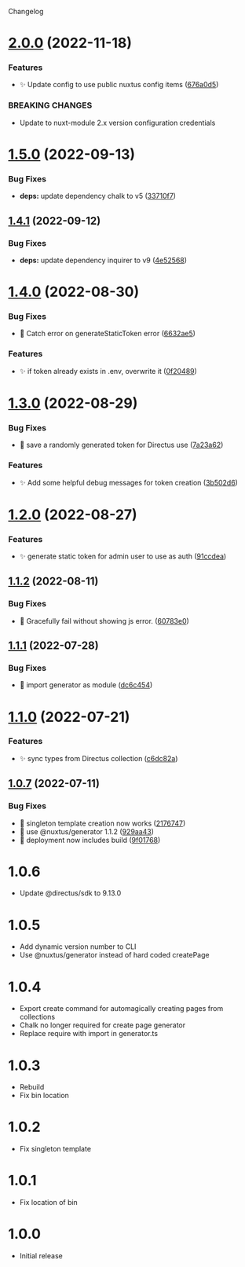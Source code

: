 Changelog

# [2.0.0](https://github.com/nuxtus/cli/compare/v1.5.0...v2.0.0) (2022-11-18)


### Features

* :sparkles: Update config to use public nuxtus config items ([676a0d5](https://github.com/nuxtus/cli/commit/676a0d59b58ed39b324e8b529b4b160b212ad972))


### BREAKING CHANGES

* Update to nuxt-module 2.x version configuration credentials

# [1.5.0](https://github.com/nuxtus/cli/compare/v1.4.1...v1.5.0) (2022-09-13)


### Bug Fixes

* **deps:** update dependency chalk to v5 ([33710f7](https://github.com/nuxtus/cli/commit/33710f735b310794d4e6b33034848ceeeb48cc65))

## [1.4.1](https://github.com/nuxtus/cli/compare/v1.4.0...v1.4.1) (2022-09-12)


### Bug Fixes

* **deps:** update dependency inquirer to v9 ([4e52568](https://github.com/nuxtus/cli/commit/4e525687015d43d32b2eb1fd78e0a17b9af27d4d))

# [1.4.0](https://github.com/nuxtus/cli/compare/v1.3.0...v1.4.0) (2022-08-30)


### Bug Fixes

* :bug: Catch error on generateStaticToken error ([6632ae5](https://github.com/nuxtus/cli/commit/6632ae5815366af83e0252afd7cdb6a169c4e27d))


### Features

* :sparkles: if token already exists in .env, overwrite it ([0f20489](https://github.com/nuxtus/cli/commit/0f204895dfa9b26e3b6fc731145e76da190ac85a))

# [1.3.0](https://github.com/nuxtus/cli/compare/v1.2.0...v1.3.0) (2022-08-29)


### Bug Fixes

* :bug: save a randomly generated token for Directus use ([7a23a62](https://github.com/nuxtus/cli/commit/7a23a62928a544cf2242f0952f9906ad185ab026))


### Features

* :sparkles: Add some helpful debug messages for token creation ([3b502d6](https://github.com/nuxtus/cli/commit/3b502d66ea76350706e518b28fa71e33a74924c5))

# [1.2.0](https://github.com/nuxtus/cli/compare/v1.1.2...v1.2.0) (2022-08-27)


### Features

* :sparkles: generate static token for admin user to use as auth ([91ccdea](https://github.com/nuxtus/cli/commit/91ccdeaec537587cc8219e5bccf56c60eeb4191d))

## [1.1.2](https://github.com/nuxtus/cli/compare/v1.1.1...v1.1.2) (2022-08-11)


### Bug Fixes

* :bug: Gracefully fail without showing js error. ([60783e0](https://github.com/nuxtus/cli/commit/60783e001194693dc303d94b1ce2c0af6f967780))

## [1.1.1](https://github.com/nuxtus/cli/compare/v1.1.0...v1.1.1) (2022-07-28)


### Bug Fixes

* :bug: import generator as module ([dc6c454](https://github.com/nuxtus/cli/commit/dc6c454614d48265acd8b28a70b395e25d5a0d14))

# [1.1.0](https://github.com/nuxtus/cli/compare/v1.0.7...v1.1.0) (2022-07-21)


### Features

* :sparkles: sync types from Directus collection ([c6dc82a](https://github.com/nuxtus/cli/commit/c6dc82a161c39bbdc99c40fe8185695cfca43075))

## [1.0.7](https://github.com/nuxtus/cli/compare/v1.0.6...v1.0.7) (2022-07-11)


### Bug Fixes

* :bug: singleton template creation now works ([2176747](https://github.com/nuxtus/cli/commit/2176747d72ea7615a83f3141c5557f278de65683))
* :bug: use @nuxtus/generator 1.1.2 ([929aa43](https://github.com/nuxtus/cli/commit/929aa432179dee9f2d970227fb0adc7d0407d7bd))
* :construction_worker: deployment now includes build ([9f01768](https://github.com/nuxtus/cli/commit/9f01768e6926da4b671f15f572cd3ba682abedbd))


# 1.0.6

- Update @directus/sdk to 9.13.0

# 1.0.5

- Add dynamic version number to CLI
- Use @nuxtus/generator instead of hard coded createPage

# 1.0.4

- Export create command for automagically creating pages from collections
- Chalk no longer required for create page generator
- Replace require with import in generator.ts

# 1.0.3

- Rebuild
- Fix bin location

# 1.0.2

- Fix singleton template

# 1.0.1

- Fix location of bin


# 1.0.0

- Initial release

